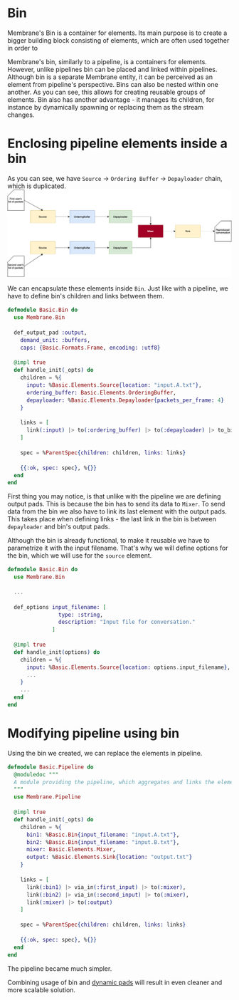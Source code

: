 # Bin

Membrane's Bin is a container for elements. Its main purpose is to create a bigger building block consisting of elements, which are often used together in order to 

Membrane's bin, similarly to a pipeline, is a containers for elements. However, unlike pipelines bin can be placed and linked within pipelines. Although bin is a separate Membrane entity, it can be perceived as an element from pipeline's perspective. Bins can also be nested within one another.
As you can see, this allows for creating reusable groups of elements.
Bin also has another advantage - it manages its children, for instance by dynamically spawning or replacing them as the stream changes.

# Enclosing pipeline elements inside a bin

As you can see, we have `Source` -> `Ordering Buffer` -> `Depayloader` chain, which is duplicated.
![Pipeline scheme](../basic_pipeline/assets/images/basic_pipeline.png) <br>

We can encapsulate these elements inside `Bin`. Just like with a pipeline, we have to define bin's children and links between them.

```Elixir
defmodule Basic.Bin do
  use Membrane.Bin

  def_output_pad :output,
    demand_unit: :buffers,
    caps: {Basic.Formats.Frame, encoding: :utf8}

  @impl true
  def handle_init(_opts) do
    children = %{
      input: %Basic.Elements.Source{location: "input.A.txt"},
      ordering_buffer: Basic.Elements.OrderingBuffer,
      depayloader: %Basic.Elements.Depayloader{packets_per_frame: 4}
    }

    links = [
      link(:input) |> to(:ordering_buffer) |> to(:depayloader) |> to_bin_output(:output)
    ]

    spec = %ParentSpec{children: children, links: links}

    {{:ok, spec: spec}, %{}}
  end
end
```

First thing you may notice, is that unlike with the pipeline we are defining output pads. This is because the bin has to send its data to `Mixer`.
To send data from the bin we also have to link its last element with the output pads. This takes place when defining links - the last link in the bin is between `depayloader` and bin's output pads.

Although the bin is already functional, to make it reusable we have to parametrize it with the input filename. That's why we will define options for the bin, which we will use for the `source` element.

```Elixir
defmodule Basic.Bin do
  use Membrane.Bin

  ...

  def_options input_filename: [
                type: :string,
                description: "Input file for conversation."
              ]

  @impl true
  def handle_init(options) do
    children = %{
      input: %Basic.Elements.Source{location: options.input_filename},
      ...
    }
    ...
  end
end
```

# Modifying pipeline using bin

Using the bin we created, we can replace the elements in pipeline.

```Elixir
defmodule Basic.Pipeline do
  @moduledoc """
  A module providing the pipeline, which aggregates and links the elements.
  """
  use Membrane.Pipeline

  @impl true
  def handle_init(_opts) do
    children = %{
      bin1: %Basic.Bin{input_filename: "input.A.txt"},
      bin2: %Basic.Bin{input_filename: "input.B.txt"},
      mixer: Basic.Elements.Mixer,
      output: %Basic.Elements.Sink{location: "output.txt"}
    }

    links = [
      link(:bin1) |> via_in(:first_input) |> to(:mixer),
      link(:bin2) |> via_in(:second_input) |> to(:mixer),
      link(:mixer) |> to(:output)
    ]

    spec = %ParentSpec{children: children, links: links}

    {{:ok, spec: spec}, %{}}
  end
end
```

The pipeline became much simpler.

Combining usage of bin and [dynamic pads](/basic_pipeline_extension/02.0_DynamicPads) will result in even cleaner and more scalable solution.